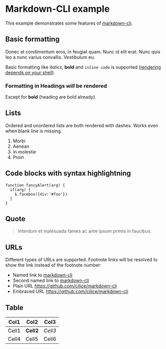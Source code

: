 # Markdown-CLI example

This example demonstrates some features of [markdown-cli][1].

## Basic formatting

Donec at condimentum eros, in feugiat quam. Nunc id elit erat. Nunc quis leo a nunc varius convallis. Vestibulum eu.

Basic formatting like _italics_, **bold** and `inline code` is supported ([rendering depends on your shell][2]).

### Formatting in Headings _will_ be **rendered**

Except for **bold** (heading are bold already).

## Lists

Ordered and unordered lists are both rendered with dashes. Works even when blank line is missing.

1. Morbi
2. Aenean
3. In molestie
4. Proin

## Code blocks with syntax highlightning

    function fancyAlert(arg) {
      if(arg) {
        $.facebox({div:'#foo'})
      }
    }

## Quote

> Interdum et malesuada fames ac ante ipsum primis in faucibus.

## URLs

Different types of URLs are supported. Footnote links will be resolved to show the link instead of the footnote number:

- Named link to [markdown-cli][1]
- Second named link to [markdown-cli](https://github.com/cilice/markdown-cli)
- Plain URL https://github.com/cilice/markdown-cli
- Embraced URL <https://github.com/cilice/markdown-cli>

## Table

| Col1  | Col2      | Col3    |
| ----- | --------- | ------- |
| Cell1 | **Cell2** | _Cell3_ |
| Cell4 | Cell5     | Cell6   |

[1]: https://github.com/cilice/markdown-cli
[2]: https://superuser.com/a/958804/228642
